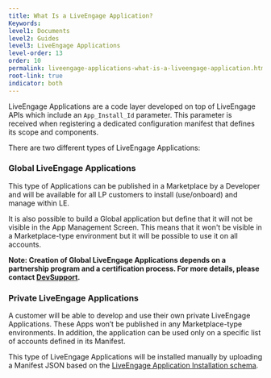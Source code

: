 ```yaml
---
title: What Is a LiveEngage Application?
Keywords:
level1: Documents
level2: Guides
level3: LiveEngage Applications
level-order: 13
order: 10
permalink: liveengage-applications-what-is-a-liveengage-application.html
root-link: true
indicator: both
---
```


LiveEngage Applications are a code layer developed on top of LiveEngage APIs which include an `App_Install_Id` parameter. This parameter is received when registering a dedicated configuration manifest that defines its scope and components.

There are two different types of LiveEngage Applications:

### Global LiveEngage Applications

This type of Applications can be published in a Marketplace by a Developer and will be available for all LP customers to install (use/onboard) and manage within LE.

It is also possible to build a Global application but define that it will not be visible in the App Management Screen. This means that it won't be visible in a Marketplace-type environment but it will be possible to use it on all accounts.

**Note: Creation of Global LiveEngage Applications depends on a partnership program and a certification process. For more details, please contact [DevSupport](mailto:devsupport-lp@liveperson.com).**

### Private LiveEngage Applications

A customer will be able to develop and use their own private LiveEngage Applications. These Apps won’t be published in any Marketplace-type environments. In addition, the application can be used only on a specific list of accounts defined in its Manifest.

This type of LiveEngage Applications will be installed manually by uploading a Manifest JSON based on the [LiveEngage Application Installation schema](guides-le-applications-installing.html).
